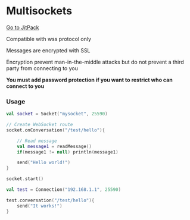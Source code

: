 # Multisockets

[Go to JitPack](https://jitpack.io/#hazae41/multisockets)

Compatible with wss protocol only

Messages are encrypted with SSL

Encryption prevent man-in-the-middle attacks but do not prevent a third party from connecting to you

**You must add password protection if you want to restrict who can connect to you**

### Usage

```kotlin
val socket = Socket("mysocket", 25590)

// Create WebSocket route
socket.onConversation("/test/hello"){

    // Read message
    val message1 = readMessage()
    if(message1 != null) println(message1)

    send("Hello world!") 
}

socket.start()

val test = Connection("192.168.1.1", 25590)

test.conversation("/test/hello"){
    send("It works!")
}


```
